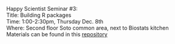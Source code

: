 Happy Scientist Seminar #3:  
Title: Building R packages  
Time: 1:00-2:30pm, Thursday Dec. 8th  
Where: Second floor Soto common area, next to Biostats kitchen  
Materials can be found in this [repository](https://github.com/USCbiostats/RPackageTemplate)  

